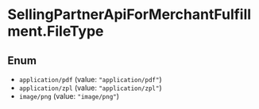 # SellingPartnerApiForMerchantFulfillment.FileType

## Enum

* `application/pdf` (value: `"application/pdf"`)
* `application/zpl` (value: `"application/zpl"`)
* `image/png` (value: `"image/png"`)
